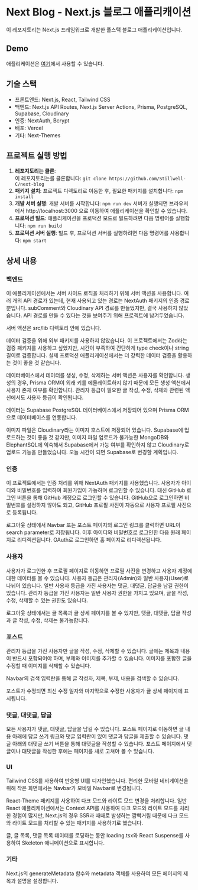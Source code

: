 # Next Blog - Next.js 블로그 애플리캐이션

이 레포지토리는 Next.js 프레임워크로 개발한 풀스택 블로그 애플리케이션입니다.

## Demo

애플리케이션은 [여기](https://next-blog-rust-zeta.vercel.app/)에서 사용할 수 있습니다.

## 기술 스택

- 프론트엔드: Next.js, React, Tailwind CSS
- 백엔드: Next.js API Routes, Next.js Server Actions, Prisma, PostgreSQL, Supabase, Cloudinary
- 인증: NextAuth, Bcrypt
- 배포: Vercel
- 기타: Next-Themes

## 프로젝트 실행 방법

1. **레포지토리는 클론**:  
   이 레포지토리는를 클론합니다:
   `git clone https://github.com/Stillwell-C/next-blog`
2. **패키지 설치**:
   프로젝트 디렉토리로 이동한 후, 필요한 패키지를 설치합니다:
   `npm install`
3. **개발 서버 실행**:
   개발 서버를 시작합니다:
   `npm run dev`
   서버가 실행되면 브라우저에서 http://localhost:3000 으로 이동하여 애플리케이션을 확인할 수 있습니다.
4. **프로덕션 빌드**:
   애플리케이션을 프로덕션 모드로 빌드하려면 다음 명령어를 실행합니다:
   `npm run build`
5. **프로덕션 서버 실행**:
   빌드 후, 프로덕션 서버를 실행하려면 다음 명령어를 사용합니다:
   `npm start`

## 상세 내용

### 백엔드

이 애플리케이션에서는 서버 사이드 로직을 처리하기 위해 서버 액션을 사용합니다. 여러 개의 API 경로가 있는데, 현재 사용되고 있는 경로는 NextAuth 패키지의 인증 경로뿐입니다. subComment와 Cloudinary API 경로를 만들었지만, 결국 사용하지 않았습니다. API 경로를 만들 수 있다는 것을 보여주기 위해 프로젝트에 남겨두었습니다.

서버 액션은 src/lib 디렉토리 안에 있습니다.

데이터 검증을 위해 외부 패키지를 사용하지 않았습니다. 이 프로젝트에서는 Zod라는 검증 패키지를 사용하고 싶었지만, 시간이 부족하여 간단하게 type check이나 string 길이로 검증합니다. 실제 프로덕션 애플리케이션에서는 더 강력한 데이터 검증을 활용하는 것이 좋을 것 같습니다.

데이터베이스에서 데이터를 생성, 수정, 삭제하는 서버 액션은 사용자를 확인합니다. 생성의 경우, Prisma ORM이 외래 키를 에뮬레이트하지 않기 때문에 모든 생성 액션에서 사용자 존재 여부를 확인합니다. 관리자 등급이 필요한 글 작성, 수정, 삭제와 관련된 액션에서도 사용자 등급이 확인됩니다.

데이터는 Supabase PostgreSQL 데이터베이스에서 저장되어 있으며 Prisma ORM으로 데이터베이스를 연동합니다.

이미지 파일은 Cloudinary라는 이미지 호스트에 저장되어 있습니다. Supabase에 업로드하는 것이 좋을 것 같지만, 이미지 파일 업로드가 불가능한 MongoDB와 ElephantSQL에 익숙해서 Supabase에서 가능 여부를 확인하지 않고 Cloudinary로 업로드 기능을 만들었습니다. 오늘 시간이 되면 Supabase로 변경할 계획입니다.

### 인증

이 프로젝트에서는 인증 처리를 위해 NextAuth 패키지를 사용했습니다. 사용자가 아이디와 비밀번호를 입력하여 회원가입이 가능하며 로그인할 수 있습니다. 대신 GitHub 로그인 버튼을 통해 GitHub 계정으로 로그인할 수 있습니다. GitHub으로 로그인하면 비밀번호를 설정하지 않아도 되고, GitHub 프로필 사진이 자동으로 사용자 프로필 사진으로 등록됩니다.

로그아웃 상태에서 Navbar 또는 포스트 페이지의 로그인 링크를 클릭하면 URL이 search parameter로 저장됩니다. 이후 아이디와 비밀번호로 로그인한 다음 원래 페이지로 리디렉션됩니다. OAuth로 로그인하면 홈 페이지로 리디렉션됩니다.

### 사용자

사용자가 로그인한 후 프로필 페이지로 이동하면 프로필 사진을 변경하고 사용자 계정에 대한 데이터를 볼 수 있습니다. 사용자 등급은 관리자(Admin)와 일반 사용자(User)로 나뉘어 있습니다. 일반 사용자 등급을 가진 사용자는 댓글, 대댓글, 답글을 남길 권한이 있습니다. 관리자 등급을 가진 사용자는 일반 사용자 권한을 가지고 있으며, 글을 작성, 수정, 삭제할 수 있는 권한도 있습니다.

로그아웃 상태에서는 글 목록과 글 상세 페이지를 볼 수 있지만, 댓글, 대댓글, 답글 작성과 글 작성, 수정, 삭제는 불가능합니다.

### 포스트

관리자 등급을 가진 사용자만 글을 작성, 수정, 삭제할 수 있습니다. 글에는 제목과 내용이 반드시 포함되어야 하며, 부제와 이미지를 추가할 수 있습니다. 이미지를 포함한 글을 수정할 때 이미지를 삭제할 수 있습니다.

Navbar의 검색 입력란을 통해 글 작성자, 제목, 부제, 내용을 검색할 수 있습니다.

포스트가 수정되면 최신 수정 일자와 마지막으로 수정한 사용자가 글 상세 페이지에 표시됩니다.

### 댓글, 대댓글, 답글

모든 사용자가 댓글, 대댓글, 답글을 남길 수 있습니다. 포스트 페이지로 이동하면 글 내용 아래에 답글 쓰기 링크와 댓글 입력란이 있어 댓글과 답글을 제출할 수 있습니다. 댓글 아래의 대댓글 쓰기 버튼을 통해 대댓글을 작성할 수 있습니다. 포스트 페이지에서 댓글이나 대댓글을 작성한 후에는 페이지를 새로 고쳐야 볼 수 있습니다.

### UI

Tailwind CSS를 사용하여 반응형 UI를 디자인했습니다. 편리한 모바일 네비게이션을 위해 작은 화면에서는 Navbar가 모바일 Navbar로 변경됩니다.

React-Theme 패키지를 사용하여 다크 모드와 라이트 모드 변경을 처리합니다. 일반 React 애플리케이션에서는 Context API를 사용하여 다크 모드와 라이트 모드를 처리한 경험이 많지만, Next.js의 경우 SSR과 때때로 발생하는 깜빡거림 때문에 다크 모드와 라이트 모드를 처리할 수 있는 패키지를 사용하기로 했습니다.

글, 글 목록, 댓글 목록 데이터를 로딩하는 동안 loading.tsx와 React Suspense를 사용하여 Skeleton 애니메이션으로 표시합니다.

### 기타

Next.js의 generateMetadata 함수와 metadata 객체를 사용하여 모든 페이지의 제목과 설명을 설정합니다.
